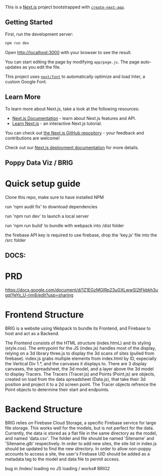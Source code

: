 This is a [Next.js](https://nextjs.org/) project bootstrapped with [`create-next-app`](https://github.com/vercel/next.js/tree/canary/packages/create-next-app).

## Getting Started

First, run the development server:

```bash
npm run dev
```

Open [http://localhost:3000](http://localhost:3000) with your browser to see the result.

You can start editing the page by modifying `app/page.js`. The page auto-updates as you edit the file.

This project uses [`next/font`](https://nextjs.org/docs/basic-features/font-optimization) to automatically optimize and load Inter, a custom Google Font.

## Learn More

To learn more about Next.js, take a look at the following resources:

- [Next.js Documentation](https://nextjs.org/docs) - learn about Next.js features and API.
- [Learn Next.js](https://nextjs.org/learn) - an interactive Next.js tutorial.

You can check out [the Next.js GitHub repository](https://github.com/vercel/next.js/) - your feedback and contributions are welcome!

Check out our [Next.js deployment documentation](https://nextjs.org/docs/deployment) for more details.

## Poppy Data Viz / BRIG

# Quick setup guide

Clone this repo, make sure to have installed NPM

run 'npm audit fix' to download dependencies

run 'npm run dev' to launch a local server

run 'npm run build' to bundle with webpack into /dist folder

the firebase API key is required to use firebase, drop the 'key.js' file into the /src folder

## DOCS:

# PRD

https://docs.google.com/document/d/1Z1EGzMGIRp23uGXLwwSl2tFkbkh3ugqIYeYs_U-rim8/edit?usp=sharing

# Frontend Structure

BRIG is a website using Webpack to bundle its Frontend, and Firebase to host and act as a Backend.

The Frontend consists of the HTML structure (index.htmL) and its styling (style.css). 
The entrypoint for the JS (index.js) handles most of the display, relying on a 3d library three.js to display the 3d scans of sites (pulled from firebase).
index.js grabs multiple elements from index.html by ID, expecially the Vertical Div 1.*, and the canvases it displays to.
There are 3 display canvases, the spreadsheet, the 3d model, and a layer above the 3d model to display Tracers.
The Tracers (Tracer.js) and Points (Point.js) are objects, created on load from the data spreadsheet (Data.js), that take their 3d position and project
it to a 2d screen point. The Tracer objects refrence the Point objects to determine their start and endpoints.

# Backend Structure

BRIG relies on Firebase Cloud Storage, a specific Firebase service for large file storage. This works well for the models, but is not perfect for the data.
Currently, the data is stored as a flat file in the same directory as the model, and named 'data.csv'.
The folder and file should be named 'Sitename' and 'Sitename.glb' respectively. 
In order to add new sites, the site list in index.js should be updated to find the new directory.
In order to allow non-poppy accounts to access a site, the user's Firebase UID should be added as a metadata tag to the model and data file to permit access.

bug in /index/ loading no JS
loading / works#   B R I G 2  
 